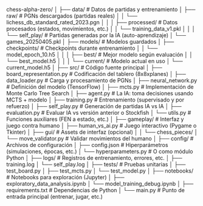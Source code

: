 chess-alpha-zero/
│
├── data/                          # Datos de partidas y entrenamiento
│   ├── raw/                       # PGNs descargados (partidas reales)
│   │   └── lichess_db_standard_rated_2023.pgn
│   │
│   ├── processed/                 # Datos procesados (estados, movimientos, etc.)
│   │   └── training_data_v1.pkl
│   │
│   └── self_play/                 # Partidas generadas por la IA (auto-aprendizaje)
│       └── games_20250405.pkl
│
├── models/                        # Modelos guardados
│   ├── checkpoints/               # Checkpoints durante entrenamiento
│   │   └── model_epoch_10.h5
│   │
│   ├── best/                      # Mejor modelo según evaluación
│   │   └── best_model.h5
│   │
│   └── current/                   # Modelo actual en uso
│       └── current_model.h5
│
├── src/                           # Código fuente principal
│   ├── board_representation.py    # Codificación del tablero (8x8xplanes)
│   ├── data_loader.py             # Carga y procesamiento de PGNs
│   ├── neural_network.py          # Definición del modelo (TensorFlow)
│   ├── mcts.py                    # Implementación de Monte Carlo Tree Search
│   ├── agent.py                   # La IA: toma decisiones usando MCTS + modelo
│   ├── training.py                # Entrenamiento (supervisado y por refuerzo)
│   ├── self_play.py               # Generación de partidas IA vs IA
│   ├── evaluation.py              # Evaluar IA vs versión anterior o Stockfish
│   └── utils.py                   # Funciones auxiliares (FEN a estado, etc.)
│
├── gameplay/                      # Interfaz y juego contra humano
│   ├── human_vs_ai.py             # Juego interactivo (Pygame o Tkinter)
│   ├── gui/                       # Assets de interfaz (opcional)
│   │   └── chess_pieces/
│   └── move_validator.py          # Validar movimientos del humano
│
├── config/                        # Archivos de configuración
│   ├── config.json                # Hiperparámetros (simulaciones, épocas, etc.)
│   └── hyperparameters.py         # O como módulo Python
│
├── logs/                          # Registros de entrenamiento, errores, etc.
│   ├── training.log
│   └── self_play.log
│
├── tests/                         # Pruebas unitarias
│   ├── test_board.py
│   ├── test_mcts.py
│   └── test_model.py
│
├── notebooks/                     # Notebooks para exploración (Jupyter)
│   ├── exploratory_data_analysis.ipynb
│   └── model_training_debug.ipynb
│
├── requirements.txt               # Dependencias de Python
│
└── main.py                        # Punto de entrada principal (entrenar, jugar, etc.)


